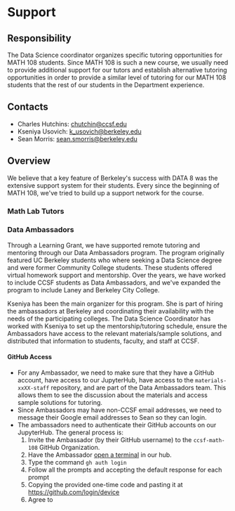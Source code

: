 # Support

## Responsibility
The Data Science coordinator organizes specific tutoring opportunities for MATH 108 students. Since MATH 108 is such a new course, we usually need to provide additional support for our tutors and establish alternative tutoring opportunities in order to provide a similar level of tutoring for our MATH 108 students that the rest of our students in the Department experience.

## Contacts
- Charles Hutchins: chutchin@ccsf.edu
- Kseniya Usovich: k_usovich@berkeley.edu
- Sean Morris: sean.smorris@berkeley.edu

## Overview
We believe that a key feature of Berkeley's success with DATA 8 was the extensive support system for their students. Every since the beginning of MATH 108, we've tried to build up a support network for the course. 

### Math Lab Tutors

### Data Ambassadors
Through a Learning Grant, we have supported remote tutoring and mentoring through our Data Ambassadors program. The program originally featured UC Berkeley students who where seeking a Data Science degree and were former Community College students. These students offered virtual homework support and mentorship. Over the years, we have worked to include CCSF students as Data Ambassadors, and we've expanded the program to include Laney and Berkeley City College. 

Kseniya has been the main organizer for this program. She is part of hiring the ambassadors at Berkeley and coordinating their availability with the needs of the participating colleges. The Data Science Coordinator has worked with Kseniya to set up the mentorship/tutoring schedule, ensure the Ambassadors have access to the relevant materials/sample solutions, and distributed that information to students, faculty, and staff at CCSF.

#### GitHub Access
- For any Ambassador, we need to make sure that they have a GitHub account, have access to our JupyterHub, have access to the `materials-xxXX-staff` repository, and are part of the Data Ambassadors team. This allows them to see the discussion about the materials and access sample solutions for tutoring.
- Since Ambassadors may have non-CCSF email addresses, we need to message their Google email addresses to Sean so they can login.
- The ambassadors need to authenticate their GitHub accounts on our JupyterHub. The general process is:
    1. Invite the Ambassador (by their GitHub username) to the `ccsf-math-108` GitHub Organization.
    1. Have the Ambassador [open a terminal](https://jupyterlab.readthedocs.io/en/latest/user/terminal.html) in our hub.
    1. Type the command `gh auth login`
    1. Follow all the prompts and accepting the default response for each prompt
    1. Copying the provided one-time code and pasting it at https://github.com/login/device
    1. Agree to 